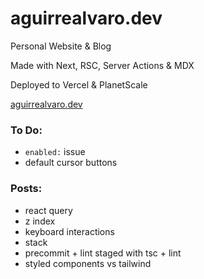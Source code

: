 # aguirrealvaro.dev

Personal Website & Blog

Made with Next, RSC, Server Actions & MDX

Deployed to Vercel & PlanetScale

[aguirrealvaro.dev](https://aguirrealvaro.dev)

### To Do:
- `enabled:` issue
- default cursor buttons

### Posts:

- react query
- z index
- keyboard interactions
- stack
- precommit + lint staged with tsc + lint
- styled components vs tailwind

